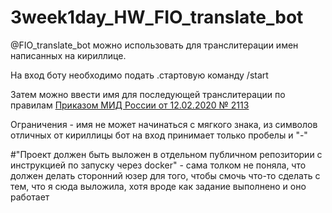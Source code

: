 # 3week1day_HW_FIO_translate_bot
@FIO_translate_bot можно использовать для транслитерации имен написанных на кириллице.

На вход боту необходимо подать .стартовую команду /start

Затем можно ввести имя для последующей транслитерации по правилам [Приказом МИД России от 12.02.2020 № 2113](https://www.consultant.ru/document/cons_doc_LAW_360580/9eb761ae644ec1e283b3a50ef232330b924577cb/)

Ограничения - имя не может начинаться с мягкого знака, из символов отличных от кириллицы бот на вход принимает только пробелы и "-"

#"Проект должен быть выложен в отдельном публичном репозитории с инструкцией по запуску через docker" - сама толком не поняла, что должен делать сторонний юзер для того, чтобы смочь что-то сделать с тем, что я сюда выложила, хотя вроде как задание выполнено и оно работает
